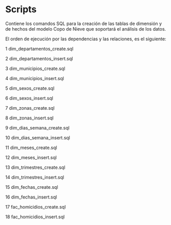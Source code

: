 # Scripts
Contiene los comandos SQL para la creación de las tablas de dimensión y de hechos del modelo Copo de Nieve que soportará el análisis de los datos.

El orden de ejecución por las dependencias y las relaciones, es el siguiente:

1	dim_departamentos_create.sql

2	dim_departamentos_insert.sql

3	dim_municipios_create.sql

4	dim_municipios_insert.sql

5	dim_sexos_create.sql

6	dim_sexos_insert.sql

7	dim_zonas_create.sql

8	dim_zonas_insert.sql

9	dim_dias_semana_create.sql

10	dim_dias_semana_insert.sql

11	dim_meses_create.sql

12	dim_meses_insert.sql

13	dim_trimestres_create.sql

14	dim_trimestres_insert.sql

15	dim_fechas_create.sql

16	dim_fechas_insert.sql

17	fac_homicidios_create.sql

18	fac_homicidios_insert.sql
